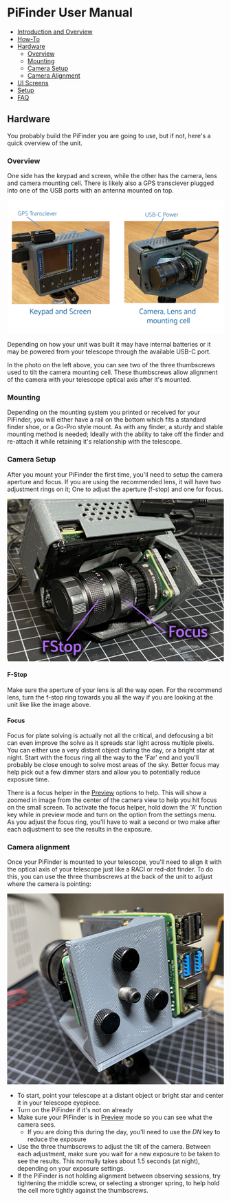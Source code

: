 # PiFinder User Manual

- [Introduction and Overview](user_guide.md#introduction-and-overview)
- [How-To](user_guide_howto.md)
- [Hardware](#hardware)
  * [Overview](#overview) 
  * [Mounting](#mounting) 
  * [Camera Setup](#camera-setup) 
  * [Camera Alignment](#camera-alignment) 
- [UI Screens](user_guide_ui.md)
- [Setup](user_guide_setup.md)
- [FAQ](user_guide_faq.md)

## Hardware
You probably build the PiFinder you are going to use, but if not, here's a quick overview of the unit. 

### Overview
One side has the keypad and screen, while the other has the camera, lens and camera mounting cell.  There is likely also a GPS transciever plugged into one of the USB ports with an antenna mounted on top.  

![Hardware overview](../images/hardware_overview.png)

Depending on how your unit was built it may have internal batteries or it may be powered from your telescope through the available USB-C port.

In the photo on the left above, you can see two of the three thumbscrews used to tilt the camera mounting cell.  These thumbscrews allow alignment of the camera with your telescope optical axis after it's mounted.

### Mounting
Depending on the mounting system you printed or received for your PiFinder, you will either have a rail on the bottom which fits a standard finder shoe, or a Go-Pro style mount.  As with any finder, a sturdy and stable mounting method is needed; Ideally with the ability to take off the finder and re-attach it while retaining it's relationship with the telescope.

### Camera Setup
After you mount your PiFinder the first time, you'll need to setup the camera aperture and focus.
If you are using the recommended lens, it will have two adjustment rings on it; One to adjust the aperture (f-stop) and one for focus.

![Camera controls](../images/user_guide/camera_controls.png)

#### F-Stop
Make sure the aperture of your lens is all the way open.  For the recommend lens, turn the f-stop ring towards you all the way if you are looking at the unit like like the image above.

#### Focus
Focus for plate solving is actually not all the critical, and defocusing a bit can even improve the solve as it spreads star light across multiple pixels.  You can either use a very distant object during the day, or a bright star at night.  Start with the focus ring all the way to the 'Far' end and you'll probably be close enough to solve most areas of the sky.  Better focus may help pick out a few dimmer stars and allow you to potentially reduce exposure time.

There is a focus helper in the [Preview](#preview) options to help.  This will show a zoomed in image from the center of the camera view to help you hit focus on the small screen.
To activate the focus helper, hold down the 'A' function key while in preview mode and turn on the option from the settings menu.  As you adjust the focus ring, you'll have to wait a second or two make after each adjustment to see the results in the exposure.


### Camera alignment
Once your PiFinder is mounted to your telescope, you'll need to align it with the optical axis of your telescope just like a RACI or red-dot finder.   To do this, you can use the three thumbscrews at the back of the unit to adjust where the camera is pointing:

![Camera Thumbscrews](../images/camera_thumbscrews.png)

* To start, point your telescope at a distant object or bright star and center it in your telescope eyepiece.  
* Turn on the PiFinder if it's not on already
* Make sure your PiFinder is in [Preview](#preview) mode so you can see what the camera sees.
  * If you are doing this during the day, you'll need to use the _DN_ key to reduce the exposure
* Use the three thumbscrews to adjust the tilt of the camera.  Between each adjustment, make sure you wait for a new exposure to be taken to see the results.  This normally takes about 1.5 seconds (at night), depending on your exposure settings.
* If the PiFinder is not holding alignment between observing sessions, try tightening the middle screw, or selecting a stronger spring, to help hold the cell more tightly against the thumbscrews. 

